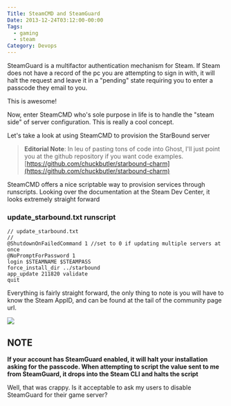 ```yaml
---
Title: SteamCMD and SteamGuard
Date: 2013-12-24T03:12:00-00:00
Tags:
  - gaming
  - steam
Category: Devops
---
```


SteamGuard is a multifactor authentication mechanism for Steam. If Steam does not have a record of the pc you are attempting to sign in with, it will halt the request and leave it in a "pending" state requiring you to enter a passcode they email to you.

This is awesome!

Now, enter SteamCMD who's sole purpose in life is to handle the "steam side" of server configuration. This is really a cool concept.

Let's take a look at using SteamCMD to provision the StarBound server

> **Editorial Note**: In leu of pasting tons of code into Ghost, I'll just point you at the github repository if you want code examples. [https://github.com/chuckbutler/starbound-charm](https://github.com/chuckbutler/starbound-charm)


SteamCMD offers a nice scriptable way to provision services through runscripts. Looking over the documentation at the Steam Dev Center, it looks extremely straight forward

### update_starbound.txt runscript
```
// update_starbound.txt
//
@ShutdownOnFailedCommand 1 //set to 0 if updating multiple servers at once
@NoPromptForPassword 1
login $STEAMNAME $STEAMPASS
force_install_dir ../starbound
app_update 211820 validate
quit
```

Everything is fairly straight forward, the only thing to note is you will have to know the Steam AppID, and can be found at the tail of the community page url.

![](/images/2013/Dec/Selection_011.png)

## NOTE

**If your account has SteamGuard enabled, it will halt your installation asking for the passcode. When attempting to script the value sent to me from SteamGuard, it drops into the Steam CLI and halts the script**

Well, that was crappy. Is it acceptable to ask my users to disable SteamGuard for their game server?
